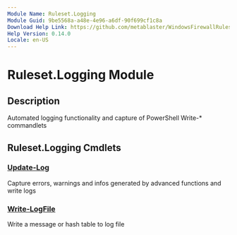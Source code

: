 ```yaml
---
Module Name: Ruleset.Logging
Module Guid: 9be5568a-a48e-4e96-a6df-90f699cf1c8a
Download Help Link: https://github.com/metablaster/WindowsFirewallRuleset/tree/master/Config/HelpContent/0.14.0
Help Version: 0.14.0
Locale: en-US
---
```


# Ruleset.Logging Module

## Description

Automated logging functionality and capture of PowerShell Write-* commandlets

## Ruleset.Logging Cmdlets

### [Update-Log](Update-Log.md)

Capture errors, warnings and infos generated by advanced functions and write logs

### [Write-LogFile](Write-LogFile.md)

Write a message or hash table to log file
